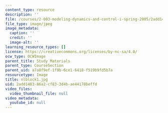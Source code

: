 ```yaml
---
content_type: resource
description: ''
file: /courses/2-003-modeling-dynamics-and-control-i-spring-2005/2add148386a2cf833d4bae44178beffd_nlblock1.jpg
file_type: image/jpeg
image_metadata:
  caption: ''
  credit: ''
  image-alt: ''
learning_resource_types: []
license: https://creativecommons.org/licenses/by-nc-sa/4.0/
ocw_type: OCWImage
parent_title: Study Materials
parent_type: CourseSection
parent_uid: a7a8f9ef-1f9b-6ce1-6418-f519b9fd5b7a
resourcetype: Image
title: nlblock1.jpg
uid: 2add1483-86a2-cf83-3d4b-ae44178beffd
video_files:
  video_thumbnail_file: null
video_metadata:
  youtube_id: null
---
```

